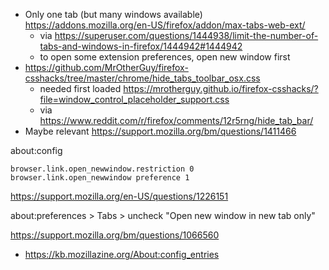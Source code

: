 - Only one tab (but many windows available) https://addons.mozilla.org/en-US/firefox/addon/max-tabs-web-ext/
  - via https://superuser.com/questions/1444938/limit-the-number-of-tabs-and-windows-in-firefox/1444942#1444942
  - to open some extension preferences, open new window first
- https://github.com/MrOtherGuy/firefox-csshacks/tree/master/chrome/hide_tabs_toolbar_osx.css
  - needed first loaded https://mrotherguy.github.io/firefox-csshacks/?file=window_control_placeholder_support.css
  - via https://www.reddit.com/r/firefox/comments/12r5rng/hide_tab_bar/
- Maybe relevant https://support.mozilla.org/bm/questions/1411466

about:config

```
browser.link.open_newwindow.restriction 0
browser.link.open_newwindow preference 1
```

https://support.mozilla.org/en-US/questions/1226151

about:preferences > Tabs > uncheck "Open new window in new tab only"

https://support.mozilla.org/bm/questions/1066560

- https://kb.mozillazine.org/About:config_entries

